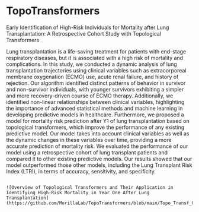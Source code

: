 # TopoTransformers
Early Identification of High-Risk Individuals for Mortality after Lung Transplantation: A Retrospective Cohort Study with Topological Transformers

Lung transplantation is a life-saving treatment for patients with end-stage respiratory diseases, but it is associated with a high risk of mortality and complications. In this study, we conducted a dynamic analysis of lung transplantation trajectories using clinical variables such as extracorporeal membrane oxygenation (ECMO) use, acute renal failure, and history of rejection. Our algorithm identified distinct patterns of behavior in survivor and non-survivor individuals, with younger survivors exhibiting a simpler and more recovery-driven course of ECMO therapy. Additionally, we identified non-linear relationships between clinical variables, highlighting the importance of advanced statistical methods and machine learning in developing predictive models in healthcare.
Furthermore, we proposed a model for mortality risk prediction after Y1 of lung transplantation based on topological transformers, which improve the performance of any existing predictive model. Our model takes into account clinical variables as well as the dynamic changes in these variables over time, providing a more accurate prediction of mortality risk. We evaluated the performance of our model using a retrospective cohort of lung transplant patients and compared it to other existing predictive models. Our results showed that our model outperformed those other models, including the Lung Transplant Risk Index (LTRI), in terms of accuracy, sensitivity, and specificity.
```In conclusion, our proposed model can help clinicians early identify patients at high risk of mortality after Y1 of lung transplantation and provide timely interventions to improve outcomes.

![Overview of Topological Transformers and Their Application in Identifying High-Risk Mortality in Year One After Lung Transplantation](https://github.com/MorillaLab/TopoTransformers/blob/main/Topo_Transf_Overview.pdf)https://github.com/MorillaLab/TopoTransformers/blob/main/Topo_Transf_Overview.pdf)
